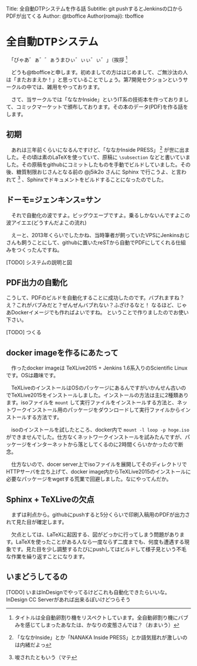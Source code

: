 Title: 全自動DTPシステムを作る話
Subtitle: git pushするとJenkinsの口からPDFが出てくる
Author: @tboffice
Author(romaji): tboffice

# 全自動DTPシステム

　「びゃあ゛ぁ゛゛ぁうまひぃ゛ぃぃ゛ぃ゛」（挨拶 [^1]

[^1]: タイトルは全自動卵割り機をリスペクトしています。全自動卵割り機にバブみを感じてしまったあなたは、かなりの変態さんでは？（おまいう）

　どうも@tbofficeと申します。初めましての方ははじめまして、ご無沙汰の人は「またおまえか！」と思っていることでしょう。第7開発セクションというサークルの中では、雑用をやっております。

　さて、当サークルでは「ななかInside」というIT系の技術本を作っておりまして、コミックマーケットで頒布しております。その本のデータ(PDF)を作る話をします。

## 初期

　あれは三年前くらいになるんですけど、「ななかInside PRESS」 [^2] が世に出ました。その頃は素のLaTeXを使っていて、原稿に `\subsection` などと書いていました。その原稿をgithubにコミットしたものを手動でビルドしていました。その後、糖質制限おじさんとなる前の @j5ik2o さんに Sphinx で行こうよ、と言われて [^3] 、Sphinxでドキュメントをビルドすることになったのでした。

[^2]: 「ななかInside」とか「NANAKA Inside PRESS」とか語気揺れが激しいのは内緒だよっ
[^3]: 唆されたともいう（マテ

## ドーモ=ジェンキンス=サン

　それで自動化の波ですよ。ビッグウエーブですよ。乗るしかないんですよこの波アイエエ(どうすんだよこの流れ)

　えーと、2013年くらいでしたかね、当時筆者が飼っていたVPSにJenkinsおじさんも飼うことにして、githubに置いたreSTから自動でPDFにしてくれる仕組みをつくったんですね。

[TODO] システムの説明と図

## PDF出力の自動化

こうして、PDFのビルドを自動化することに成功したのです。バブれますね？
え？これがバブみだと？ぜんぜんバブれない？ふざけるなと！
なるほど、じゃあDockerイメージでも作ればよいですね。
ということで作りましたのでお使い下さい。

[TODO] つくる

## docker imageを作るにあたって

　作ったdocker imageは TeXLive2015 + Jenkins 1.6系入りのScientific Linuxです。OSは趣味です。

　TeXLiveのインストールはOSのパッケージにあるんですがいかんせん古いのでTeXLive2015をインストールしました。インストールの方法は主に2種類あります。isoファイルを `mount` して実行ファイルをインストールする方法と、ネットワークインストール用のパッケージをダウンロードして実行ファイルからインストールする方法です。

　isoのインストールを試したところ、docker内で `mount -l loop -p hoge.iso` ができませんでした。仕方なくネットワークインストールを試みたんですが、パッケージをインターネットから落としてくるのに2時間くらいかかったので断念。

　仕方ないので、docer server上でisoファイルを展開してそのディレクトリでHTTPサーバを立ち上げて、docker image内からTeXLive2015のインストールに必要なパッケージをwgetする荒業で回避しました。なにやってんだか。

## Sphinx + TeXLiveの欠点

　まずは利点から。githubにpushすると5分くらいで印刷入稿用のPDFが出力されて見た目が確定します。

　欠点としては、LaTeXに起因する、図がどっかに行ってしまう問題があります。LaTeXを使ったことがある人なら一度ならず二度までも、何度も遭遇する現象です。見た目を少し調整するたびにpushしてはビルドして様子見という不毛な作業を繰り返すことになります。

## いまどうしてるの


[TODO] いまはInDesignでやってるけどこれも自動化できたらいいな。InDesign CC Serverがあれば出来るぽいけどつらそう
